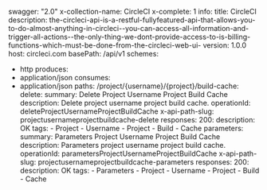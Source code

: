 swagger: "2.0"
x-collection-name: CircleCI
x-complete: 1
info:
  title: CircleCI
  description: the-circleci-api-is-a-restful-fullyfeatured-api-that-allows-you-to-do-almost-anything-in-circleci--you-can-access-all-information-and-trigger-all-actions--the-only-thing-we-dont-provide-access-to-is-billing-functions-which-must-be-done-from-the-circleci-web-ui-
  version: 1.0.0
host: circleci.com
basePath: /api/v1
schemes:
- http
produces:
- application/json
consumes:
- application/json
paths:
  /project/{username}/{project}/build-cache:
    delete:
      summary: Delete Project Username Project Build Cache
      description: Delete project username project build cache.
      operationId: deleteProjectUsernameProjectBuildCache
      x-api-path-slug: projectusernameprojectbuildcache-delete
      responses:
        200:
          description: OK
      tags:
      - Project
      - Username
      - Project
      - Build
      - Cache
    parameters:
      summary: Parameters Project Username Project Build Cache
      description: Parameters project username project build cache.
      operationId: parametersProjectUsernameProjectBuildCache
      x-api-path-slug: projectusernameprojectbuildcache-parameters
      responses:
        200:
          description: OK
      tags:
      - Parameters
      - Project
      - Username
      - Project
      - Build
      - Cache